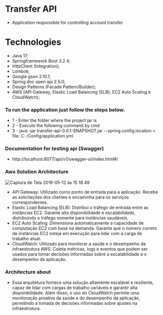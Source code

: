 # Transfer API
- Application responsible for controlling account transfer

# Technologies
- Java 17;
- Springframework Boot 3.2.4;
- HttpClient (Integration);
- Lombok;
- Google gson 2.10.1;
- Spring doc open api 2.5.0;
- Design Patterns (Facade Pattern/Builder);
- AWS (API Gateway, Elastic Load Balancing (ELB), EC2 Auto Scaling e CloudWatch);

### To run the application just follow the steps below.
- 1 - Enter the folder where the project jar is
- 2 - Execute the following command by cmd
- 3 - java -jar transfer-api-0.0.1-SNAPSHOT.jar --spring.config.location = file: C: /Config/application.yml

### Documentation for testing api (Swagger)
- http://localhost:8077/api/v1/swagger-ui/index.html#/

### Aws Solution Architecture
![Captura de Tela 2019-05-12 às 15 18 49](https://res.cloudinary.com/duep7y7ve/image/upload/v1712892067/l84vma0nozvuoidlshzg.png)

- API Gateway: Utilizado como ponto de entrada para a aplicação. Recebe as solicitações dos clientes e encaminha para os serviços correspondentes.
- Elastic Load Balancing (ELB): Distribui o tráfego de entrada entre as instâncias EC2. Garante alta disponibilidade e escalabilidade, distribuindo o tráfego somente para instâncias saudáveis.
- EC2 Auto Scaling: Dimensiona automaticamente a capacidade de computação EC2 com base na demanda. Garante que o número correto de instâncias EC2 esteja em execução para lidar com a carga de trabalho atual.
- CloudWatch: Utilizado para monitorar a saúde e o desempenho da infraestrutura AWS. Coleta métricas, logs e eventos que podem ser usados para tomar decisões informadas sobre a escalabilidade e o desempenho da aplicação.

### Architecture about

- Essa arquitetura fornece uma solução altamente escalável e resiliente, capaz de lidar com cargas de trabalho variáveis ​​e garantir alta disponibilidade. Além disso, o uso do CloudWatch permite uma monitoração proativa da saúde e do desempenho da aplicação, permitindo a tomada de decisões informadas sobre ajustes na infraestrutura.